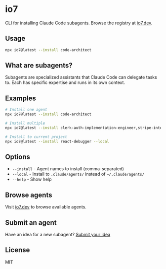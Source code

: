 # io7

CLI for installing Claude Code subagents. Browse the registry at [io7.dev](https://io7.dev).

## Usage

```bash
npx io7@latest --install code-architect
```

## What are subagents?

Subagents are specialized assistants that Claude Code can delegate tasks to. Each has specific expertise and runs in its own context.

## Examples

```bash
# Install one agent
npx io7@latest --install code-architect

# Install multiple
npx io7@latest --install clerk-auth-implementation-engineer,stripe-integrator

# Install to current project
npx io7@latest --install react-debugger --local
```

## Options

- `--install` - Agent names to install (comma-separated)
- `--local` - Install to `.claude/agents/` instead of `~/.claude/agents/`
- `--help` - Show help

## Browse agents

Visit [io7.dev](https://io7.dev) to browse available agents.

## Submit an agent

Have an idea for a new subagent? [Submit your idea](https://github.com/mzxrai/io7/issues/new?template=agent-submission.yml)

## License

MIT